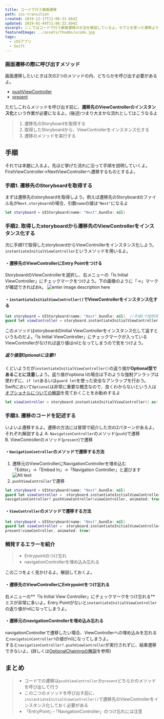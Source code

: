 ```yaml
---
title: コードで行う画面遷移
path: ios-transition
created: 2019-12-17T11:06:33.664Z
updated: 2019-01-04T11:06:33.694Z
excerpt: ここではコードで行う画面遷移の方法を解説しているよ。セグエを使った遷移よりもコードの遷移を使いこなせるようになると、複雑なアプリも作りやすいよ
featuredImage: ../assets/thumbs/xcode.jpg
tags:
  - iOSアプリ
  - Swift
---
```

### 画面遷移の際に呼び出すメソッド
画面遷移したいときは次の2つのメソッドの内、どちらかを呼び出す必要があるよ。
- [pushViewController](https://developer.apple.com/documentation/uikit/uinavigationcontroller/1621887-pushviewcontroller?language=swift)
- [present](https://developer.apple.com/documentation/uikit/uiviewcontroller/1621380-present)

ただしこれらメソッドを呼び出す前に、**遷移先のViewControllerのインスタンス化**という作業が必要になるよ。(後述)つまり大まかな流れとしてはこうなるよ

> 1. 遷移先のStoryboardを取得する
> 2. 取得したStoryboardから、ViewControllerをインスタンス化する
> 3. 遷移のメソッドを実行する

## 手順
それでは本題に入るよ。先ほど挙げた流れに沿って手順を説明していくよ。FirstViewController→NextViewControllerへ遷移するものとするよ。

### 手順1. 遷移先のStoryboardを取得する
まずは遷移先のstoryboardを取得しよう。例えば遷移先のStoryboardのファイル名が`Next.storyboard`の場合、引数`name`の値は`"Next"`になるよ

```swift
let storyboard = UIStoryboard(name: "Next",bundle: nil)
```

### 手順2. 取得したstoryboardから遷移先のViewControllerをインスタンス化する
次に手順1で取得したstoryboardからViewControllerをインスタンス化しよう。`instantiateInitialViewController`というメソッドを用いるよ。

#### ・遷移先のViewControllerにEntry Pointをつける
StoryboardのViewControllerを選択し、右メニューの「Is Initial ViewController」にチェックマークをつけよう。下の画像のように「→」マークが確認できればおk。
![enter image description here](https://i.gyazo.com/a60ac3b2ba5d011e59825e0a433f5d29.png)

#### ・`instantiateInitialViewController()`でViewControllerをインスタンス化する
```swift
let storyboard = UIStoryboard(name: "Next",bundle: nil)  //手順1で説明済
guard let viewController = storyboard.instantiateInitialViewController() as? NextViewController else { return }  //インスタンス化したものを定数viewControllerとして定義
```
このメソッドはstoryboardのInitial ViewControllerをインスタンス化して返すというものだよ。「Is Initial ViewController」にチェックマークが入っているViewControllerがなければ返り値はnilとなってしまうので気をつけよう。

##### 返り値型Optionalに注意!!
くどいようだが`instantiateInitialViewController()`の返り値が**Optional型であることに注意**しよう。返り値がoptiona lの場合は下のような強制アンラップは使わずに、`if let`あるいは`guard let`を使った安全なアンラップを行おう。  
Swiftにおいて`Optional`は非常に重要な概念なので、良くわからないという人は[オプショナルについての解説](https://saku-program.com/about-optional)を見ておくことをお勧めするよ
``` swift
let viewController = storyboard.instantiateInitialViewController() as! NextViewController
```
 
### 手順3. 遷移のコードを記述する
いよいよ遷移するよ。遷移の方法には冒頭で紹介した次の2パターンがあるよ。それぞれ解説するよ
A. `NavigationController`のメソッド(`push`)で遷移  
B. ViewControllerのメソッド(`present`)で遷移

#### ・`NavigationController`のメソッドで遷移する方法
1. 遷移元のViewControllerにNavigationControllerを埋め込む  
「Editor」→「Embed In」→「Navigation Controller」と選びます
![Alt text](./embedin.png)
2. `pushViewController`で遷移
```swift
let storyboard = UIStoryboard(name: "Next",bundle: nil)
guard let viewController =  storyboard.instantiateInitialViewController() as? NextViewController else { return }
navigationController?.pushViewController(viewController, animated: true)
```
#### ・`ViewController`のメソッドで遷移する方法
```swift
let storyboard = UIStoryboard(name: "Next",bundle: nil)
guard let viewController =  storyboard.instantiateInitialViewController() as? NextViewController else { return }
present(viewController, animated: true)
```

### 頻発するエラーを紹介
> - Entrypointのつけ忘れ
> - navigationControllerを埋め込み忘れる

この二つをよく見かけるよ。解説しておくよ。
#### ・遷移先のViewControllerにEntrypointをつけ忘れる
右メニューの**「Is Initial View Controller」にチェックマークをつけ忘れる**ミスが非常に多いよ。Entry Pointがないと`instantiateInitialViewController`の返り値がnilになってしまうよ。

#### ・遷移元のnavigationControllerを埋め込み忘れる
navigationControllerで遷移したい場合、ViewControllerへの埋め込みを忘れると`navigatoinController?`の値がnilになってしまうよ。  
すると`navigationController?.pushViewController`が実行されずに、結果遷移できないよ。(詳しくは[OptionalChainingの解説](https://saku-program.com/about-optional)を参照)

## まとめ
> - コードでの遷移は`pushViewController`か`present`どちらかのメソッドを呼び出して行う
> - この二つのメソッドを呼び出す前に、`instantiateInitialViewController()`で遷移先のViewControllerをインスタンス化しておく必要がある
> - 「EntryPoint」・「NavigationController」のつけ忘れには注意